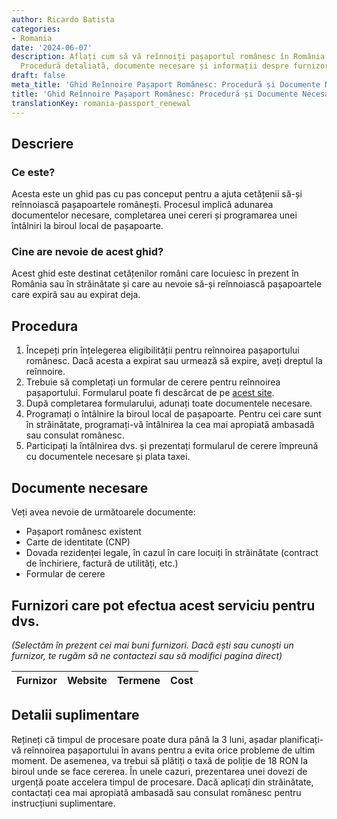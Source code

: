 ```yaml
---
author: Ricardo Batista
categories:
- Romania
date: '2024-06-07'
description: Aflați cum să vă reînnoiți pașaportul românesc în România sau străinătate.
  Procedură detaliată, documente necesare și informații despre furnizori de servicii.
draft: false
meta_title: 'Ghid Reînnoire Pașaport Românesc: Procedură și Documente Necesare'
title: 'Ghid Reînnoire Pașaport Românesc: Procedură și Documente Necesare'
translationKey: romania-passport_renewal
---
```



## Descriere
### Ce este?
Acesta este un ghid pas cu pas conceput pentru a ajuta cetățenii să-și reînnoiască pașapoartele românești. Procesul implică adunarea documentelor necesare, completarea unei cereri și programarea unei întâlniri la biroul local de pașapoarte.

### Cine are nevoie de acest ghid?
Acest ghid este destinat cetățenilor români care locuiesc în prezent în România sau în străinătate și care au nevoie să-și reînnoiască pașapoartele care expiră sau au expirat deja.

## Procedura
1. Începeți prin înțelegerea eligibilității pentru reînnoirea pașaportului românesc. Dacă acesta a expirat sau urmează să expire, aveți dreptul la reînnoire.
2. Trebuie să completați un formular de cerere pentru reînnoirea pașaportului. Formularul poate fi descărcat de pe [acest site](https://www.politiadefrontiera.ro/ro/main/i-serviciul-pasapoarte-17.html).
3. După completarea formularului, adunați toate documentele necesare.
4. Programați o întâlnire la biroul local de pașapoarte. Pentru cei care sunt în străinătate, programați-vă întâlnirea la cea mai apropiată ambasadă sau consulat românesc.
5. Participați la întâlnirea dvs. și prezentați formularul de cerere împreună cu documentele necesare și plata taxei.

## Documente necesare
Veți avea nevoie de următoarele documente:
- Pașaport românesc existent
- Carte de identitate (CNP)
- Dovada rezidenței legale, în cazul în care locuiți în străinătate (contract de închiriere, factură de utilități, etc.)
- Formular de cerere

## Furnizori care pot efectua acest serviciu pentru dvs.

_(Selectăm în prezent cei mai buni furnizori. Dacă ești sau cunoști un furnizor, te rugăm să ne contactezi sau să modifici pagina direct)_

| Furnizor        |     Website     |     Termene      |       Cost       |
| --------------- | --------------- |  :-------------: | :-------------: |

## Detalii suplimentare
Rețineți că timpul de procesare poate dura până la 3 luni, așadar planificați-vă reînnoirea pașaportului în avans pentru a evita orice probleme de ultim moment. De asemenea, va trebui să plătiți o taxă de poliție de 18 RON la biroul unde se face cererea. În unele cazuri, prezentarea unei dovezi de urgență poate accelera timpul de procesare. Dacă aplicați din străinătate, contactați cea mai apropiată ambasadă sau consulat românesc pentru instrucțiuni suplimentare.